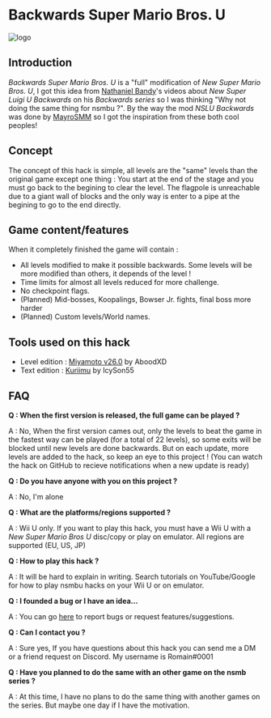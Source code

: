 # Backwards Super Mario Bros. U

![logo](https://i.goopics.net/75PKm.png)

## Introduction

*Backwards Super Mario Bros. U* is a "full" modification of *New Super Mario Bros. U*, I got this idea from [Nathaniel Bandy](https://www.youtube.com/channel/UCRwczJ_nk1t9IGHyHfHbXRQ)'s videos about *New Super Luigi U Backwards* on his *Backwards series* so I was thinking "Why not doing the same thing for nsmbu ?". By the way the mod *NSLU Backwards* was done by [MayroSMM](https://www.youtube.com/channel/UCumgUoIV9t2aGtaQXmwXIAg) so I got the inspiration from these both cool peoples!

## Concept

The concept of this hack is simple, all levels are the "same" levels than the original game except one thing : You start at the end of the stage and you must go back to the begining to clear the level. The flagpole is unreachable due to a giant wall of blocks and the only way is enter to a pipe at the begining to go to the end directly.

## Game content/features

When it completely finished the game will contain : 

- All levels modified to make it possible backwards. Some levels will be more modified than others, it depends of the level !
- Time limits for almost all levels reduced for more challenge.
- No checkpoint flags.
- (Planned) Mid-bosses, Koopalings, Bowser Jr. fights, final boss more harder
- (Planned) Custom levels/World names.

## Tools used on this hack

 - Level edition : [Miyamoto v26.0](https://github.com/aboood40091/Miyamoto/releases) by AboodXD
 - Text edition : [Kuriimu](https://github.com/IcySon55/Kuriimu/releases) by IcySon55

## FAQ

**Q : When the first version is released, the full game can be played ?**

A : No, When the first version cames out, only the levels to beat the game in the fastest way can be played (for a total of 22 levels), so some exits will be blocked until new levels are done backwards. But on each update, more levels are added to the hack, so keep an eye to this project ! (You can watch the hack on GitHub to recieve notifications when a new update is ready)

**Q : Do you have anyone with you on this project ?**

A : No, I'm alone

**Q : What are the platforms/regions supported ?**

A : Wii U only. If you want to play this hack, you must have a Wii U with a *New Super Mario Bros U* disc/copy or play on emulator. All regions are supported (EU, US, JP)

**Q : How to play this hack ?**

A : It will be hard to explain in writing. Search tutorials on YouTube/Google for how to play nsmbu hacks on your Wii U or on emulator.

**Q : I founded a bug or I have an idea...**

A : You can go [here](https://github.com/R0-main/Backwards-Super-Mario-Bros.-U/issues) to report bugs or request features/suggestions.

**Q : Can I contact you ?**

A : Sure yes, If you have questions about this hack you can send me a DM or a friend request on Discord. My username is Romain#0001

**Q : Have you planned to do the same with an other game on the nsmb series ?**

A : At this time, I have no plans to do the same thing with another games on the series. But maybe one day if I have the motivation.
